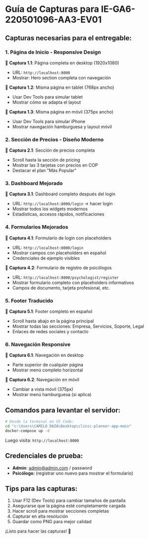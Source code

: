 # Guía de Capturas para IE-GA6-220501096-AA3-EV01

## Capturas necesarias para el entregable:

### 1. **Página de Inicio - Responsive Design**
📸 **Captura 1.1**: Página completa en desktop (1920x1080)
- URL: `http://localhost:8000`
- Mostrar: Hero section completa con navegación

📸 **Captura 1.2**: Misma página en tablet (768px ancho)
- Usar Dev Tools para simular tablet
- Mostrar cómo se adapta el layout

📸 **Captura 1.3**: Misma página en móvil (375px ancho)
- Usar Dev Tools para simular iPhone
- Mostrar navegación hamburguesa y layout móvil

### 2. **Sección de Precios - Diseño Moderno**
📸 **Captura 2.1**: Sección de precios completa
- Scroll hasta la sección de pricing
- Mostrar las 3 tarjetas con precios en COP
- Destacar el plan "Más Popular"

### 3. **Dashboard Mejorado**
📸 **Captura 3.1**: Dashboard completo después del login
- URL: `http://localhost:8000/login` → hacer login
- Mostrar todos los widgets modernos
- Estadísticas, accesos rápidos, notificaciones

### 4. **Formularios Mejorados**
📸 **Captura 4.1**: Formulario de login con placeholders
- URL: `http://localhost:8000/login`
- Mostrar campos con placeholders en español
- Credenciales de ejemplo visibles

📸 **Captura 4.2**: Formulario de registro de psicólogos
- URL: `http://localhost:8000/psychologist/register`
- Mostrar formulario completo con placeholders informativos
- Campos de documento, tarjeta profesional, etc.

### 5. **Footer Traducido**
📸 **Captura 5.1**: Footer completo en español
- Scroll hasta abajo en la página principal
- Mostrar todas las secciones: Empresa, Servicios, Soporte, Legal
- Enlaces de redes sociales y contacto

### 6. **Navegación Responsive**
📸 **Captura 6.1**: Navegación en desktop
- Parte superior de cualquier página
- Mostrar menú completo horizontal

📸 **Captura 6.2**: Navegación en móvil
- Cambiar a vista móvil (375px)
- Mostrar menú hamburguesa (si aplica)

## Comandos para levantar el servidor:

```bash
# Desde la terminal en VS Code:
cd "c:\Users\CAMILO DAZA\Desktop\clinic-planner-app-main"
docker-compose up -d
```

Luego visita: `http://localhost:8000`

## Credenciales de prueba:
- **Admin**: admin@admin.com / password
- **Psicólogo**: (registrar uno nuevo para mostrar el formulario)

## Tips para las capturas:
1. Usar F12 (Dev Tools) para cambiar tamaños de pantalla
2. Asegurarse que la página esté completamente cargada
3. Hacer scroll para mostrar secciones completas
4. Capturar en alta resolución
5. Guardar como PNG para mejor calidad

¡Listo para hacer las capturas! 📸